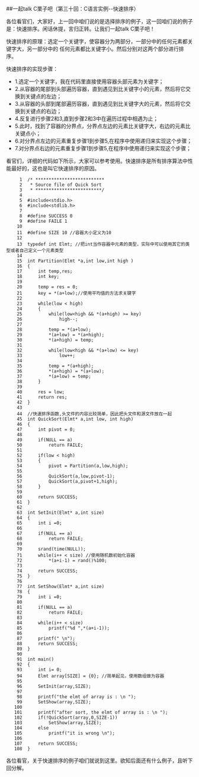 ##一起talk C栗子吧（第三十回：C语言实例--快速排序）

各位看官们，大家好，上一回中咱们说的是选择排序的例子，这一回咱们说的例子是：快速排序。闲话休提，言归正转。让我们一起talk C栗子吧！ 

快速排序的原理：选定一个关键字，使容器分为两部分，一部分中的任何元素都关键字大，另一部分中的
任何元素都比关键字小。然后分别对这两个部分进行排序。

快速排序的实现步骤：
- 1.选定一个关键字，我在代码里直接使用容器头部元素为关键字；
- 2.从容器的尾部到头部遍历容器，直到遇见到比关键字小的元素，然后将它交换到关键点的左边；
- 3.从容器的头部到尾部遍历容器，直到遇见到比关键字大的元素，然后将它交换到关键点的右边；
- 4.反复进行步骤2和3,直到步骤2和3中在遍历过程中相遇为止；
- 5.此时，找到了容器的分界点，分界点左边的元素比关键字大，右边的元素比关键点小；
- 6.对分界点左边的元素重复步骤1到步骤5,在程序中使用递归来实现这个步骤；
- 7.对分界点右边的元素重复步骤1到步骤5,在程序中使用递归来实现这个步骤；


看官们，详细的代码如下所示，大家可以参考使用。快速排序是所有排序算法中性能最好的，这也是叫它快速排序的原因。
```
     1	/* **************************
     2	 * Source file of Quick Sort
     3	 * *************************/
     4	
     5	#include<stdio.h>
     6	#include<stdlib.h>
     7	
     8	#define SUCCESS 0
     9	#define FAILE 1
    10	
    11	#define SIZE 10 //容器大小定义为10
    12	
    13	typedef int Elmt; //把int当作容器中元素的类型，实际中可以使用其它的类型或者自己定义一个元素类型
    14	
    15	int Partition(Elmt *a,int low,int high )
    16	{
    17		int temp,res;
    18		int key;
    19	
    20		temp = res = 0;
    21		key = *(a+low);//使用平均值的方法求关键字
    22	
    23		while(low < high)
    24		{
    25			while(low<high && *(a+high) >= key)
    26				high--;
    27	
    28			temp = *(a+low);
    29			*(a+low) = *(a+high);
    30			*(a+high) = temp;
    31	
    32			while(low<high && *(a+low) <= key)
    33				low++;
    34	
    35			temp = *(a+high);
    36			*(a+high) = *(a+low);
    37			*(a+low) = temp;
    38		}
    39	
    40		res = low;
    41		return res;
    42	}
    43	
    44	//快速排序函数,头文件的内容比较简单，因此把头文件和源文件放在一起
    45	int QuickSort(Elmt* a,int low, int high)
    46	{
    47		int pivot = 0;
    48	
    49		if(NULL == a)
    50			return FAILE;
    51	
    52		if(low < high)
    53		{
    54			pivot = Partition(a,low,high);
    55	
    56			QuickSort(a,low,pivot-1);
    57			QuickSort(a,pivot+1,high);
    58		}
    59	
    60		return SUCCESS;
    61	}
    62	
    63	int SetInit(Elmt* a,int size)
    64	{
    65		int i =0;
    66	
    67		if(NULL == a)
    68			return FAILE;
    69	
    70		srand(time(NULL));
    71		while(i++ < size) //使用随机数初始化容器
    72			*(a+i-1) = rand()%100;
    73	
    74		return SUCCESS;
    75	}
    76	
    77	int SetShow(Elmt* a,int size)
    78	{
    79		int i =0;
    80	
    81		if(NULL == a)
    82			return FAILE;
    83	
    84		while(i++ < size)
    85			printf("%d ",*(a+i-1));
    86	
    87		printf(" \n");
    88		return SUCCESS;
    89	}
    90	
    91	int main()
    92	{
    93		int i= 0;
    94		Elmt array[SIZE] = {0}; //简单起见，使用数组做为容器
    95	
    96		SetInit(array,SIZE);
    97	
    98		printf("the elmt of array is : \n ");
    99		SetShow(array,SIZE);
   100	
   101		printf("after sort, the elmt of array is : \n ");
   102		if(!QuickSort(array,0,SIZE-1))
   103			SetShow(array,SIZE);
   104		else
   105			printf("it is wrong \n");
   106	
   107		return SUCCESS;
   108	}

```
各位看官，关于快速排序的例子咱们就说到这里。欲知后面还有什么例子，且听下回分解。

